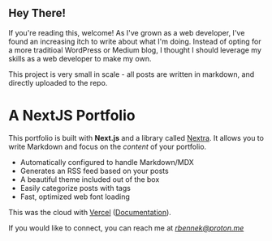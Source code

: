## Hey There! 

If you're reading this, welcome! As I've grown as a web developer, I've found an increasing itch to write about what I'm doing. Instead of opting for a more traditioal WordPress or Medium blog, I thought I should leverage my skills as a web developer to make my own. 

This project is very small in scale - all posts are written in markdown, and directly uploaded to the repo.

# A NextJS Portfolio 

This portfolio is built with **Next.js** and a library called [Nextra](https://nextra.vercel.app/). It allows you to write Markdown and focus on the _content_ of your portfolio. 

- Automatically configured to handle Markdown/MDX
- Generates an RSS feed based on your posts
- A beautiful theme included out of the box
- Easily categorize posts with tags
- Fast, optimized web font loading

This was the cloud with [Vercel](https://vercel.com/new?utm_source=github&utm_medium=readme&utm_campaign=next-example) ([Documentation](https://nextjs.org/docs/deployment)).

If you would like to connect,  you can reach me at *rbennek@proton.me*
